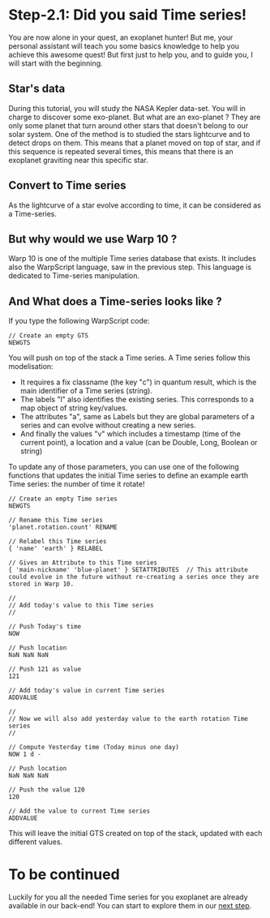 # Step-2.1: Did you said Time series! 

You are now alone in your quest, an exoplanet hunter! But me, your personal assistant will teach you some basics knowledge to help you achieve this awesome quest!
But first just to help you, and to guide you, I will start with the beginning.

## Star's data

During this tutorial, you will study the NASA Kepler data-set. You will in charge to discover some exo-planet. But what are an exo-planet ? They are only some planet that turn around other stars that doesn't belong to our solar system. One of the method is to studied the stars lightcurve and to detect drops on them. This means that a planet moved on top of star, and if this sequence is repeated several times, this means that there is an exoplanet graviting near this specific star.

## Convert to Time series

As the lightcurve of a star evolve according to time, it can be considered as a Time-series.

## But why would we use Warp 10 ?

Warp 10 is one of the multiple Time series database that exists. It includes also the WarpScript language, saw in the previous step. This language is dedicated to Time-series manipulation.

## And What does a Time-series looks like ?

If you type the following WarpScript code: 

```
// Create an empty GTS
NEWGTS
```

You will push on top of the stack a Time series. A Time series follow this modelisation:

  - It requires a fix classname (the key "c") in quantum result, which is the main identifier of a Time series (string). 
  - The labels "l" also identifies the existing series. This corresponds to a map object of string key/values.
  - The attributes "a", same as Labels but they are global parameters of a series and can evolve without creating a new series.
  - And finally the values "v" which includes a timestamp (time of the current point), a location and a value (can be Double, Long, Boolean or string)

To update any of those parameters, you can use one of the following functions that updates the initial Time series to define an example earth Time series: the number of time it rotate!

```
// Create an empty Time series
NEWGTS

// Rename this Time series
'planet.rotation.count' RENAME

// Relabel this Time series
{ 'name' 'earth' } RELABEL

// Gives an Attribute to this Time series
{ 'main-nickname' 'blue-planet' } SETATTRIBUTES  // This attribute could evolve in the future without re-creating a series once they are stored in Warp 10.

//
// Add today's value to this Time series
//

// Push Today's time
NOW 

// Push location
NaN NaN NaN 

// Push 121 as value 
121

// Add today's value in current Time series
ADDVALUE

//
// Now we will also add yesterday value to the earth rotation Time series
//

// Compute Yesterday time (Today minus one day)
NOW 1 d - 

// Push location
NaN NaN NaN 

// Push the value 120
120

// Add the value to current Time series
ADDVALUE
```

This will leave the initial GTS created on top of the stack, updated with each different values.

# To be continued

Luckily for you all the needed Time series for you exoplanet are already available in our back-end! You can start to explore them in our [next step](/step-2-Keplers-Data/2.2-Exploring-known-time-series/README.md).